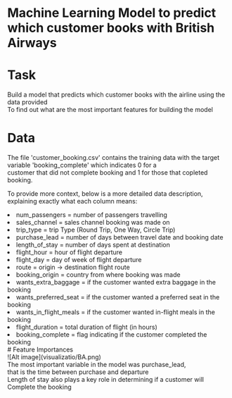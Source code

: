 # Machine Learning Model to predict which customer books with British Airways<br>
# Task
Build a model that predicts which customer books with the airline using the data provided<br>
To find out what are the most important features for building the model<br>
# Data<br>
The file 'customer_booking.csv' contains the training data with the target variable 'booking_complete' which indicates 0 for a <br>
customer that did not complete booking and 1 for those that copleted booking.<br>

To provide more context, below is a more detailed data description, explaining exactly what each column means:<br>

<li>num_passengers = number of passengers travelling<br>
<li>sales_channel = sales channel booking was made on<br>
<li>trip_type = trip Type (Round Trip, One Way, Circle Trip)<br>
<li>purchase_lead = number of days between travel date and booking date<br>
<li>length_of_stay = number of days spent at destination<br>
<li>flight_hour = hour of flight departure<br>
<li>flight_day = day of week of flight departure<br>
<li>route = origin -> destination flight route<br>
<li>booking_origin = country from where booking was made<br>
<li>wants_extra_baggage = if the customer wanted extra baggage in the booking<br>
<li>wants_preferred_seat = if the customer wanted a preferred seat in the booking<br>
<li>wants_in_flight_meals = if the customer wanted in-flight meals in the booking<br>
<li>flight_duration = total duration of flight (in hours)<br>
<li>booking_complete = flag indicating if the customer completed the booking<br>
# Feature Importances<br>
![Alt image](visualizatio/BA.png)<br>
The most important variable in the model was purchase_lead, <br>
that is the time between purchase and departure<br>
Length of stay also plays a key role in determining if a customer will <br>
Complete the booking<br>



